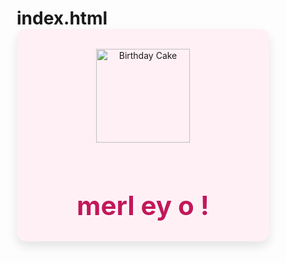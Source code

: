 # index.html
<!DOCTYPE html>
<html lang="en">
<head>
  <meta charset="UTF-8" />
  <meta name="viewport" content="width=device-width, initial-scale=1.0"/>
  <title>Happy Birthday</title>
  <style>
    * {
      margin: 0;
      padding: 0;
      box-sizing: border-box;
    }

    body {
      background-color: #fddde6;
      font-family: 'Comic Sans MS', cursive;
      height: 100vh;
      overflow: hidden;
      display: flex;
      justify-content: center;
      align-items: center;
    }

    .birthday-card {
      text-align: center;
      padding: 2rem;
      border-radius: 15px;
      background-color: #fff0f5;
      box-shadow: 0 8px 16px rgba(0,0,0,0.1);
      z-index: 2;
      position: relative;
    }

    .cake {
      width: 150px;
      margin-bottom: 1rem;
    }

    .Happy__Birthday {
      color: #c2185b;
      font-size: 3em;
      font-weight: 700;
      text-shadow: 2px 2px 5px rgba(255, 255, 255, 0.7);
    }

    /* Confetti */
    .confetti {
      position: absolute;
      width: 10px;
      height: 10px;
      background-color: #ff69b4;
      animation: fall 3s linear infinite;
      z-index: 1;
      opacity: 0.8;
    }

    @keyframes fall {
      0% {
        transform: translateY(-100vh) rotate(0deg);
      }
      100% {
        transform: translateY(100vh) rotate(360deg);
      }
    }

    @media (max-width: 600px) {
      .Happy__Birthday {
        font-size: 2em;
      }
      .cake {
        width: 120px;
      }
    }
  </style>
</head>
<body>

  <!-- Confetti Generator -->
  <script>
    for (let i = 0; i < 80; i++) {
      let confetti = document.createElement('div');
      confetti.className = 'confetti';
      confetti.style.left = Math.random() * 100 + 'vw';
      confetti.style.animationDuration = 2 + Math.random() * 3 + 's';
      confetti.style.backgroundColor = `hsl(${Math.random() * 360}, 100%, 75%)`;
      document.body.appendChild(confetti);
    }
  </script>

  <div class="birthday-card">
    <img src="https://cdn-icons-png.flaticon.com/512/3208/3208758.png" alt="Birthday Cake" class="cake" />
    <h1 class="Happy__Birthday"> merl ey o !</h1>
    <audio autoplay loop>
      <source src="https://www.fesliyanstudios.com/play-mp3/387" type="audio/mpeg">
      Your browser does not support the audio element.
    </audio>
  </div>

</body>
</html>
